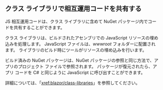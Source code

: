 ## <a name="share-interop-code-in-a-class-library"></a>クラス ライブラリで相互運用コードを共有する

JS 相互運用コードは、クラス ライブラリに含めて NuGet パッケージ内でコードを共有することができます。

クラス ライブラリは、ビルドされたアセンブリでの JavaScript リソースの埋め込みを処理します。 JavaScript ファイルは、*wwwroot* フォルダーに配置されます。 ライブラリのビルド時にツールがリソースの埋め込みを行います。

ビルド済みの NuGet パッケージは、NuGet パッケージの参照と同じ方法で、アプリのプロジェクト ファイルで参照されます。 パッケージが復元されたら、アプリ コードを C# と同じように JavaScript に呼び出すことができます。

詳細については、「<xref:blazor/class-libraries>」を参照してください。
